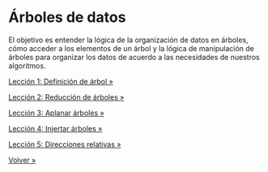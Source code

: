 # Árboles de datos

El objetivo es entender la lógica de la organización de datos en árboles,
cómo acceder a los elementos de un árbol y la lógica de manipulación
de árboles para organizar los datos de acuerdo a las necesidades
de nuestros algoritmos.

[Lección 1: Definición de árbol »](./01-definicion)

[Lección 2: Reducción de árboles »](./02-reduccion)

[Lección 3: Aplanar árboles »](./02-aplanar)

[Lección 4: Injertar árboles »](./03-injertar)

[Lección 5: Direcciones relativas »](./04-direcciones-relativas)

[Volver »](..)
